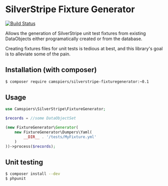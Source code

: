 # SilverStripe Fixture Generator

[![Build Status](https://travis-ci.org/camspiers/silverstripe-fixturegenerator.png?branch=master)](https://travis-ci.org/camspiers/silverstripe-fixturegenerator)

Allows the generation of SilverStripe unit test fixtures from existing DataObjects either programatically created or from the database.

Creating fixtures files for unit tests is tedious at best, and this library's goal is to alleviate some of the pain.

## Installation (with composer)

```bash
$ composer require camspiers/silverstripe-fixturegenerator:~0.1
```

## Usage

```php
use Camspiers\SilverStripe\FixtureGenerator;

$records = //some DataObjectSet

(new FixtureGenerator\Generator(
    new FixtureGenerator\Dumpers\Yaml(
        __DIR__ . '/tests/MyFixture.yml'
    )
))->process($records);
```

## Unit testing

```bash
$ composer install --dev
$ phpunit
```